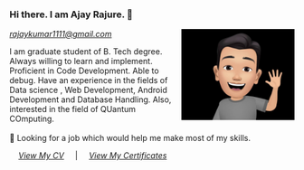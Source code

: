 ### Hi there. I am Ajay Rajure. 👋
*rajaykumar1111@gmail.com*
<img align="right" width="200" height="161" src="https://github.com/rkasale28/rkasale28/blob/master/icons/avatar.jpg">

I am graduate student of B. Tech degree. Always willing to learn and implement. Proficient in Code Development. Able to debug. Have an experience in the fields of Data science , Web Development, Android Development and Database Handling. Also, interested in the field of QUantum COmputing. <br /><br />
🤔 Looking for a job which would help me make most of my skills.

&nbsp; &nbsp; *[View My CV](https://drive.google.com/file/d/1i0rCJGIGzRTcf-Hq2k3_LZdGQvvdsu03/view)*
&nbsp; &nbsp; |  &nbsp; &nbsp; *[View My Certificates](https://github.com/rkasale28/rkasale28/tree/master/Certificates)*
<br />

